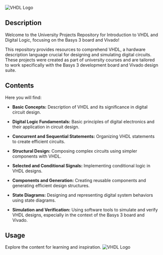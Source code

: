 ![VHDL Logo](https://cdn.discordapp.com/attachments/689717323543609386/1145781428861288600/169324598188914426.png)

## Description
Welcome to the University Projects Repository for Introduction to VHDL and Digital Logic, focusing on the Basys 3 board and Vivado!

This repository provides resources to comprehend VHDL, a hardware description language crucial for designing and simulating digital circuits. These projects were created as part of university courses and are tailored to work specifically with the Basys 3 development board and Vivado design suite.

## Contents
Here you will find:

- **Basic Concepts:** Description of VHDL and its significance in digital circuit design.
  
- **Digital Logic Fundamentals:** Basic principles of digital electronics and their application in circuit design.
  
- **Concurrent and Sequential Statements:** Organizing VHDL statements to create efficient circuits.
  
- **Structural Design:** Composing complex circuits using simpler components with VHDL.
  
- **Selected and Conditional Signals:** Implementing conditional logic in VHDL designs.
  
- **Components and Generation:** Creating reusable components and generating efficient design structures.
  
- **State Diagrams:** Designing and representing digital system behaviors using state diagrams.
  
- **Simulation and Verification:** Using software tools to simulate and verify VHDL designs, especially in the context of the Basys 3 board and Vivado.

## Usage
Explore the content for learning and inspiration.
![VHDL Logo](https://m.media-amazon.com/images/S/aplus-media-library-service-media/599b5fa3-d58b-408d-b891-5d9c33d52ae5.__CR0,0,970,300_PT0_SX970_V1___.png)
